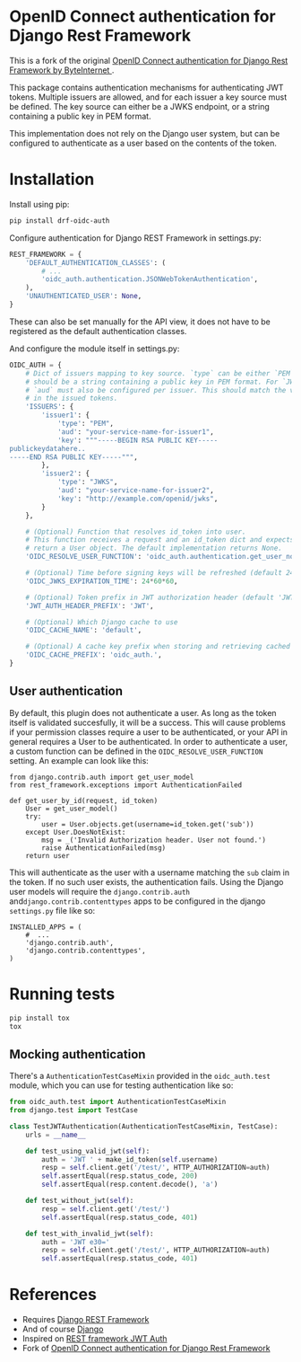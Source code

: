# OpenID Connect authentication for Django Rest Framework

This is a fork of the original [OpenID Connect authentication for Django Rest Framework
by ByteInternet ](https://github.com/Uninett/drf-oidc-auth).

This package contains authentication mechanisms for authenticating
JWT tokens. Multiple issuers are allowed, and for each issuer
a key source must be defined. The key source can either be a
JWKS endpoint, or a string containing a public key in PEM format.

This implementation does not rely on the Django user system, but
can be configured to authenticate as a user based on the contents
of the token.

# Installation

Install using pip:

```sh
pip install drf-oidc-auth
```

Configure authentication for Django REST Framework in settings.py:

```py
REST_FRAMEWORK = {
    'DEFAULT_AUTHENTICATION_CLASSES': (
        # ...
        'oidc_auth.authentication.JSONWebTokenAuthentication',
    ),
    'UNAUTHENTICATED_USER': None,
}
```

These can also be set manually for the API view, it does not have to be
registered as the default authentication classes.

And configure the module itself in settings.py:
```py
OIDC_AUTH = {
    # Dict of issuers mapping to key source. `type` can be either `PEM` or `JWKS`. If `PEM`, then the `key` value
    # should be a string containing a public key in PEM format. For `JWKS` it should be the URL for a JWKS endpoint.
    # `aud` must also be configured per issuer. This should match the value the token issuer sets for the `aud` claim
    # in the issued tokens.
    'ISSUERS': {
        'issuer1': {
            'type': "PEM",
            'aud': "your-service-name-for-issuer1",
            'key': """-----BEGIN RSA PUBLIC KEY-----
publickeydatahere..
-----END RSA PUBLIC KEY-----""",
        },
        'issuer2': {
            'type': "JWKS",
            'aud': "your-service-name-for-issuer2",
            'key': "http://example.com/openid/jwks",
        }
    },

    # (Optional) Function that resolves id_token into user.
    # This function receives a request and an id_token dict and expects to
    # return a User object. The default implementation returns None.
    'OIDC_RESOLVE_USER_FUNCTION': 'oidc_auth.authentication.get_user_none',

    # (Optional) Time before signing keys will be refreshed (default 24 hrs)
    'OIDC_JWKS_EXPIRATION_TIME': 24*60*60,

    # (Optional) Token prefix in JWT authorization header (default 'JWT')
    'JWT_AUTH_HEADER_PREFIX': 'JWT',

    # (Optional) Which Django cache to use
    'OIDC_CACHE_NAME': 'default',

    # (Optional) A cache key prefix when storing and retrieving cached values
    'OIDC_CACHE_PREFIX': 'oidc_auth.',
}
```

## User authentication

By default, this plugin does not authenticate a user. As long as the token itself is validated succesfully,
it will be a success. This will cause problems if your permission classes require a user to be authenticated,
or your API in general requires a User to be authenticated. In order to authenticate a user, a custom
function can be defined in the
`OIDC_RESOLVE_USER_FUNCTION` setting. An example can look like this:

```
from django.contrib.auth import get_user_model
from rest_framework.exceptions import AuthenticationFailed

def get_user_by_id(request, id_token)
    User = get_user_model()
    try:
        user = User.objects.get(username=id_token.get('sub'))
    except User.DoesNotExist:
        msg = _('Invalid Authorization header. User not found.')
        raise AuthenticationFailed(msg)
    return user

```

This will authenticate as the user with a username matching the `sub` claim in the token. If no such user
exists, the authentication fails. Using the Django user models will require the `django.contrib.auth`
and`django.contrib.contenttypes` apps to be configured in the django `settings.py` file like so:

```
INSTALLED_APPS = (
    #  ...
    'django.contrib.auth',
    'django.contrib.contenttypes',
)
```


# Running tests

```sh
pip install tox
tox
```

## Mocking authentication

There's a `AuthenticationTestCaseMixin` provided in the `oidc_auth.test` module, which you
can use for testing authentication like so:
```python
from oidc_auth.test import AuthenticationTestCaseMixin
from django.test import TestCase

class TestJWTAuthentication(AuthenticationTestCaseMixin, TestCase):
    urls = __name__

    def test_using_valid_jwt(self):
        auth = 'JWT ' + make_id_token(self.username)
        resp = self.client.get('/test/', HTTP_AUTHORIZATION=auth)
        self.assertEqual(resp.status_code, 200)
        self.assertEqual(resp.content.decode(), 'a')

    def test_without_jwt(self):
        resp = self.client.get('/test/')
        self.assertEqual(resp.status_code, 401)

    def test_with_invalid_jwt(self):
        auth = 'JWT e30='
        resp = self.client.get('/test/', HTTP_AUTHORIZATION=auth)
        self.assertEqual(resp.status_code, 401)
```

# References

* Requires [Django REST Framework](http://www.django-rest-framework.org/)
* And of course [Django](https://www.djangoproject.com/)
* Inspired on [REST framework JWT Auth](https://github.com/GetBlimp/django-rest-framework-jwt)
* Fork of [OpenID Connect authentication for Django Rest Framework](https://github.com/Uninett/drf-oidc-auth)
